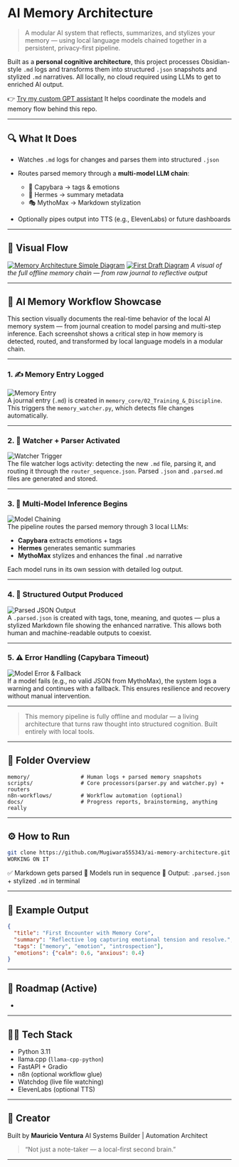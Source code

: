 # AI Memory Architecture

> A modular AI system that reflects, summarizes, and stylizes your memory — using local language models chained together in a persistent, privacy-first pipeline.

Built as a **personal cognitive architecture**, this project processes Obsidian-style `.md` logs and transforms them into structured `.json` snapshots and stylized `.md` narratives. All locally, no cloud required using LLMs to get to enriched AI output.

👉 [Try my custom GPT assistant](https://chatgpt.com/g/g-686d56d1a8048191bd32fdb5704d2eb4-memoryarchitect-gpt?model=o4-mini)
It helps coordinate the models and memory flow behind this repo.

---

## 🔍 What It Does

* Watches `.md` logs for changes and parses them into structured `.json`
* Routes parsed memory through a **multi-model LLM chain**:

  * 🤍 Capybara → tags & emotions
  * 🧠 Hermes → summary metadata
  * 🎭 MythoMax → Markdown stylization
* Optionally pipes output into TTS (e.g., ElevenLabs) or future dashboards

---

## 🧠 Visual Flow

[![Memory Architecture Simple Diagram](./docs/memory_flow_diagram_dark(2).png)](./docs/memory_flow_diagram_dark(2).png)
[![First Draft Diagram](./docs/memory_flow_diagram_dark.png)](./docs/memory_flow_diagram_dark.png)
*A visual of the full offline memory chain — from raw journal to reflective output*

---

## 🧠 AI Memory Workflow Showcase

This section visually documents the real-time behavior of the local AI memory system — from journal creation to model parsing and multi-step inference. Each screenshot shows a critical step in how memory is detected, routed, and transformed by local language models in a modular chain.

---

### 1. ✍️ Memory Entry Logged

![Memory Entry](./docs/images/Screenshot-2025-07-12-035005.png)  
A journal entry (`.md`) is created in `memory_core/02_Training_&_Discipline`. This triggers the `memory_watcher.py`, which detects file changes automatically.

---

### 2. 🔁 Watcher + Parser Activated

![Watcher Trigger](./docs/images/Screenshot-2025-07-12-213427.png)  
The file watcher logs activity: detecting the new `.md` file, parsing it, and routing it through the `router_sequence.json`. Parsed `.json` and `.parsed.md` files are generated and stored.

---

### 3. 🧠 Multi-Model Inference Begins

![Model Chaining](./docs/images/Screenshot-2025-07-12-040512.png)  
The pipeline routes the parsed memory through 3 local LLMs:
- **Capybara** extracts emotions + tags  
- **Hermes** generates semantic summaries  
- **MythoMax** stylizes and enhances the final `.md` narrative  

Each model runs in its own session with detailed log output.

---

### 4. 📄 Structured Output Produced

![Parsed JSON Output](./docs/images/Screenshot-2025-07-12-114321.png)  
A `.parsed.json` is created with tags, tone, meaning, and quotes — plus a stylized Markdown file showing the enhanced narrative. This allows both human and machine-readable outputs to coexist.

---

### 5. ⚠️ Error Handling (Capybara Timeout)

![Model Error & Fallback](./docs/images/Screenshot-2025-07-12-202332.png)  
If a model fails (e.g., no valid JSON from MythoMax), the system logs a warning and continues with a fallback. This ensures resilience and recovery without manual intervention.

---

> This memory pipeline is fully offline and modular — a living architecture that turns raw thought into structured cognition. Built entirely with local tools.

---

## 📂 Folder Overview

```
memory/                # Human logs + parsed memory snapshots
scripts/               # Core processors(parser.py and watcher.py) + routers
n8n-workflows/         # Workflow automation (optional)
docs/                  # Progress reports, brainstorming, anything really
```

---

## ⚙️ How to Run

```bash
git clone https://github.com/Mugiwara555343/ai-memory-architecture.git
WORKING ON IT
```

✅ Markdown gets parsed
🧠 Models run in sequence
📄 Output: `.parsed.json` + stylized `.md` in terminal

---

## 📆 Example Output

```json
{
  "title": "First Encounter with Memory Core",
  "summary": "Reflective log capturing emotional tension and resolve.",
  "tags": ["memory", "emotion", "introspection"],
  "emotions": {"calm": 0.6, "anxious": 0.4}
}
```

---

## 🧱 Roadmap (Active)

*

---

## 👷️‍♂️ Tech Stack

* Python 3.11
* llama.cpp (`llama-cpp-python`)
* FastAPI + Gradio
* n8n (optional workflow glue)
* Watchdog (live file watching)
* ElevenLabs (optional TTS)

---

## 🙌 Creator

Built by **Mauricio Ventura**
AI Systems Builder | Automation Architect

> “Not just a note-taker — a local-first second brain.”

---
